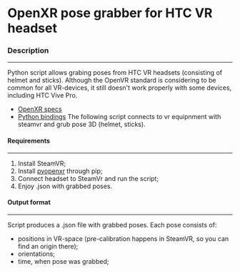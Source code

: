 # OpenXR pose grabber for HTC VR headset
### Description
----
Python script allows grabing poses from HTC VR headsets (consisting of helmet and sticks). Although the OpenVR standard is considering to be common for all VR-devices, it still doesn't work properly with some devices, including HTC Vive Pro.
- [OpenXR specs](https://registry.khronos.org/OpenXR/specs/1.0/html/xrspec.html)
- [Python bindings](https://github.com/cmbruns/pyopenxr)
The following script connects to vr equipnment with steamvr and grub pose 3D (helmet, sticks).
#### Requirements
----
1. Install SteamVR;
2. Install [pyopenxr](https://github.com/cmbruns/pyopenxr) through pip;
3. Connect headset to SteamVr and run the script;
4. Enjoy .json with grabbed poses.
#### Output format
----
Script produces a .json file with grabbed poses. Each pose consists of:
- positions in VR-space (pre-calibration happens in SteamVR, so you can find an origin there);
- orientations;
- time, when pose was grabbed;

